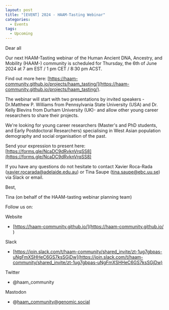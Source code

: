 ```yaml
---
layout: post
title: "[EVENT] 2024 - HAAM-Tasting Webinar"
categories:
  - Events
tags:
  - Upcoming
---
```


Dear all

Our next HAAM-Tasting webinar of the Human Ancient DNA, Ancestry, and Mobility (HAAM-) community is scheduled for Thursday, the 6th of June 2024 at 7 am EST / 1 pm CET / 8:30 pm ACST.

Find out more here: [https://haam-community.github.io/projects/haam_tasting/](https://haam-community.github.io/projects/haam_tasting/).

The webinar will start with two presentations by invited speakers - Dr.Matthew P. Williams from Pennsylvania State University (USA) and Dr. Kelly Blevins from Durham University (UK)- and allow other young career researchers to share their projects.

We're looking for young career researchers (Master's and PhD students, and Early Postdoctoral Researchers) specialising in
West Asian population demography and social organisation of the past.

Send your expression to present here: [https://forms.gle/NcaDC9dRvknVrqSS8](https://forms.gle/NcaDC9dRvknVrqSS8)

If you have any questions do not hesitate to contact Xavier Roca-Rada ([xavier.rocarada@adelaide.edu.au](mailto:xavier.rocarada@adelaide.edu.au)) or Tina Saupe ([tina.saupe@ebc.uu.se](mailto:tina.saupe@ebc.uu.se)) via Slack or email.

Best,

Tina
(on behalf of the HAAM-tasting webinar planning team)

Follow us on:

Website

- [https://haam-community.github.io/](https://haam-community.github.io/ )

Slack

- [https://join.slack.com/t/haam-community/shared_invite/zt-1ug7gbpas-uNgFmXSHHeC6GS7ksSGjDw](https://join.slack.com/t/haam-community/shared_invite/zt-1ug7gbpas-uNgFmXSHHeC6GS7ksSGjDw)

Twitter

- @haam_community

Mastodon

- @haam_community@genomic.social